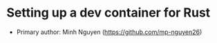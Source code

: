 # Setting up a dev container for Rust

* Primary author: Minh Nguyen (https://github.com/mp-nguyen26)